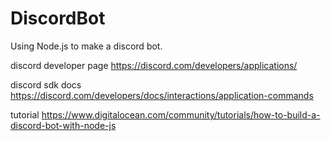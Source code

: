# DiscordBot
Using Node.js to make a discord bot. 

discord developer page
https://discord.com/developers/applications/

discord sdk docs
https://discord.com/developers/docs/interactions/application-commands

tutorial
https://www.digitalocean.com/community/tutorials/how-to-build-a-discord-bot-with-node-js
